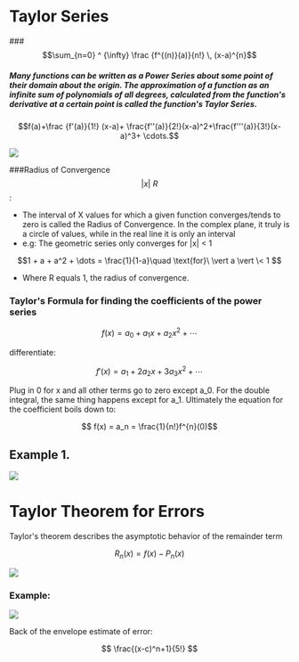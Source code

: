 # Taylor Series

###$$\sum_{n=0} ^ {\infty} \frac {f^{(n)}(a)}{n!} \, (x-a)^{n}$$


##### Many functions can be written as a Power Series about some point of their domain about the origin. The approximation of a function as an infinite sum of polynomials of all degrees, calculated from the function's derivative at a certain point is called the function's Taylor Series.


$$f(a)+\frac {f'(a)}{1!} (x-a)+ \frac{f''(a)}{2!}(x-a)^2+\frac{f'''(a)}{3!}(x-a)^3+ \cdots.$$




![](https://upload.wikimedia.org/wikipedia/commons/thumb/6/62/Exp_series.gif/220px-Exp_series.gif)


###Radius of Convergence $$ \vert x\vert \>R $$:

* The interval of X values for which a given function converges/tends to zero is called the Radius of Convergence. In the complex plane, it truly is a circle of values, while in the real line it is only an interval 
* e.g: The geometric series only converges for |x| < 1

 
$$1 + a + a^2 + \dots = \frac{1}{1-a}\quad \text{for}\  \vert a \vert \< 1 $$ 

* Where R equals 1, the radius of convergence.

### Taylor's Formula for finding the coefficients of the power series

$$ f(x) = a_0 + a_1x + a_2x^2 + \cdots$$

differentiate:

$$ f'(x)= a_1 + 2a_2x + 3a_3x^2 + \cdots $$

Plug in 0 for x and all other terms go to zero except a_0. For the double integral, the same thing happens except for a_1. Ultimately the equation for the coefficient boils down to: 

$$ f(x) = a_n = \frac{1}{n!}f^{n}(0)$$

## Example 1.


![](http://s5.postimg.org/j5s06kog7/taylor_series_prob.jpg)

# Taylor Theorem for Errors

Taylor's theorem describes the asymptotic behavior of the remainder term

$$ R_n(x) = f(x) - P_n(x) $$

![](http://s5.postimg.org/99qx6xio7/residual.jpg)

### Example:

![](http://s5.postimg.org/n4p7ped3b/residue2.png)

Back of the envelope estimate of error:

$$ \frac{(x-c)^n+1}{5!} $$
